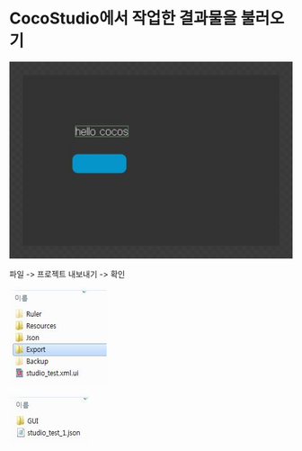 CocoStudio에서 작업한 결과물을 불러오기
====

![layout](layout.jpg)

파일 -> 프로젝트 내보내기 -> 확인

![folder1](folder1.jpg)

![folder2](folder2.jpg)
